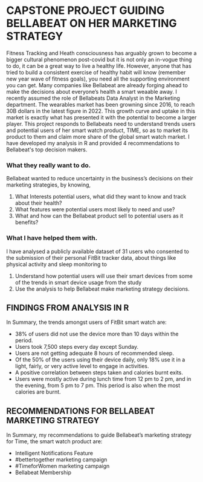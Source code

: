 # CAPSTONE PROJECT GUIDING BELLABEAT ON HER MARKETING STRATEGY
Fitness Tracking and Heath consciousness has arguably grown to become a bigger cultural phenomenon post-covid but it is not only an in-vogue thing to do, it can be a great way to live a healthy life. However, anyone that has tried to build a consistent exercise of healthy habit will know (remember new year wave of fitness goals), you need all the supporting environment you can get. Many companies like Bellabeat are already forging ahead to make the decisions about everyone’s health a smart weaable away. 
  I recently assumed the role of Bellabeats Data Analyst in the Marketing department. The wearables market has been growning since 2016, to reach 30B dollars in the latest figure in 2022. This growth curve and uptake in this market is exactly what has presented it with the potential to become a larger player.
  This project responds to Bellabeats need to understand trends users and potential users of her smart watch product, TIME, so as to market its product to them and claim more share of the global smart watch market.
  I have developed my analysis in R and provided 4 recommendations to Bellabeat's top decision makers.

### What they really want to do.
Bellabeat wanted to reduce uncertainty in the business’s decisions on their marketing strategies, by knowing,
1.	What Interests potential users, what did they want to know and track about their health?
2.	What features were potential users most likely to need and use?
3.	What and how can the Bellabeat product sell to potential users as it benefits?

### What I have helped them with. 
I have analysed a publicly available dataset of 31 users who consented to the submission of their personal FitBit tracker data, about things like physical activity and sleep monitoring to
1.	Understand how potential users will use their smart devices from some of the trends in smart device usage from the study
2.	Use the analysis to help Bellabeat make marketing strategy decisions. 

## FINDINGS FROM ANALYSIS IN R
In Summary, the trends amongst users of FitBit smart watch are:
-	38% of users did not use the device more than 10 days within the period.
-	Users took 7,500 steps every day except Sunday.
-	Users are not getting adequate 8 hours of recommended sleep.
-	Of the 50% of the users using their device daily, only 18% use it in a light, fairly, or very active level to engage in activities.
-	A positive correlation between steps taken and calories burnt exits.
-	Users were mostly active during lunch time from 12 pm to 2 pm, and in the evening, from 5 pm to 7 pm. This period is also when the most calories are burnt.

## RECOMMENDATIONS FOR BELLABEAT MARKETING STRATEGY
In Summary, my recommendations to guide Bellabeat’s marketing strategy for Time, the smart watch product are:
- Intelligent Notifications Feature
- #bettertogether marketing campaign
- #TimeforWomen marketing campaign
- Bellabeat Membership

